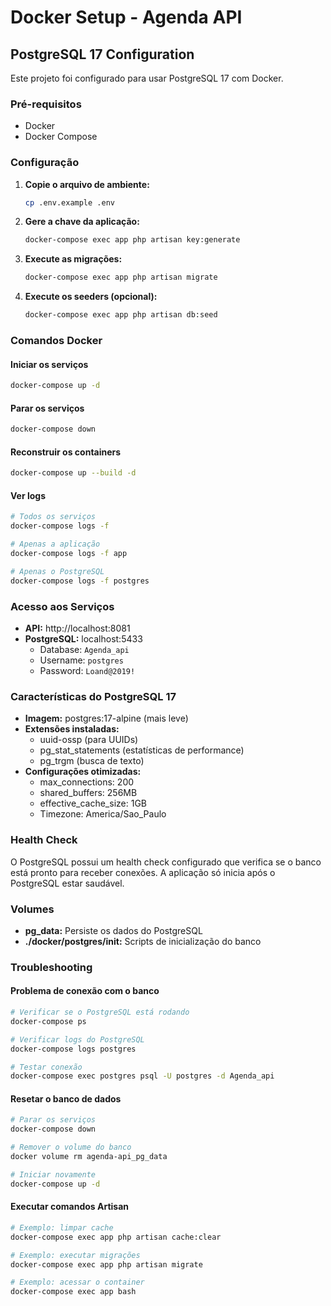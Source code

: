 # Docker Setup - Agenda API

## PostgreSQL 17 Configuration

Este projeto foi configurado para usar PostgreSQL 17 com Docker.

### Pré-requisitos

- Docker
- Docker Compose

### Configuração

1. **Copie o arquivo de ambiente:**
   ```bash
   cp .env.example .env
   ```

2. **Gere a chave da aplicação:**
   ```bash
   docker-compose exec app php artisan key:generate
   ```

3. **Execute as migrações:**
   ```bash
   docker-compose exec app php artisan migrate
   ```

4. **Execute os seeders (opcional):**
   ```bash
   docker-compose exec app php artisan db:seed
   ```

### Comandos Docker

#### Iniciar os serviços
```bash
docker-compose up -d
```

#### Parar os serviços
```bash
docker-compose down
```

#### Reconstruir os containers
```bash
docker-compose up --build -d
```

#### Ver logs
```bash
# Todos os serviços
docker-compose logs -f

# Apenas a aplicação
docker-compose logs -f app

# Apenas o PostgreSQL
docker-compose logs -f postgres
```

### Acesso aos Serviços

- **API:** http://localhost:8081
- **PostgreSQL:** localhost:5433
  - Database: `Agenda_api`
  - Username: `postgres`
  - Password: `Loand@2019!`

### Características do PostgreSQL 17

- **Imagem:** postgres:17-alpine (mais leve)
- **Extensões instaladas:**
  - uuid-ossp (para UUIDs)
  - pg_stat_statements (estatísticas de performance)
  - pg_trgm (busca de texto)
- **Configurações otimizadas:**
  - max_connections: 200
  - shared_buffers: 256MB
  - effective_cache_size: 1GB
  - Timezone: America/Sao_Paulo

### Health Check

O PostgreSQL possui um health check configurado que verifica se o banco está pronto para receber conexões. A aplicação só inicia após o PostgreSQL estar saudável.

### Volumes

- **pg_data:** Persiste os dados do PostgreSQL
- **./docker/postgres/init:** Scripts de inicialização do banco

### Troubleshooting

#### Problema de conexão com o banco
```bash
# Verificar se o PostgreSQL está rodando
docker-compose ps

# Verificar logs do PostgreSQL
docker-compose logs postgres

# Testar conexão
docker-compose exec postgres psql -U postgres -d Agenda_api
```

#### Resetar o banco de dados
```bash
# Parar os serviços
docker-compose down

# Remover o volume do banco
docker volume rm agenda-api_pg_data

# Iniciar novamente
docker-compose up -d
```

#### Executar comandos Artisan
```bash
# Exemplo: limpar cache
docker-compose exec app php artisan cache:clear

# Exemplo: executar migrações
docker-compose exec app php artisan migrate

# Exemplo: acessar o container
docker-compose exec app bash
```